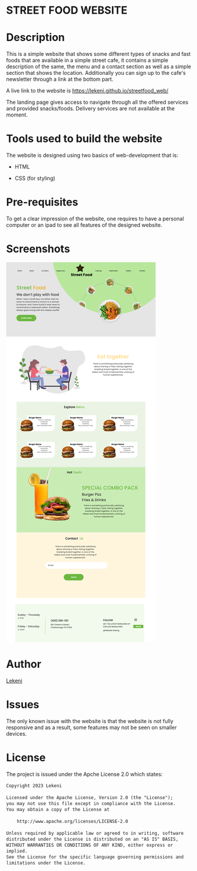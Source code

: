 # STREET FOOD WEBSITE

# Description

This is a simple website that shows some different types of snacks and fast foods that are available in a simple street cafe, it contains a simple description of the same, the menu and a contact section as well as a simple section that shows the location. Additionally you can sign up to the cafe's newsletter through a link at the bottom part.

A live link to the website is https://lekeni.github.io/streetfood_web/

The landing page gives access to navigate through all the offered services and provided snacks/foods. Delivery services are not available at the moment.

# Tools used to build the website

The website is designed using two basics of web-development that is:

- HTML

- CSS (for styling)

# Pre-requisites

To get a clear impression of the website, one requires to have a personal computer or an ipad to see all features of the designed website.

# Screenshots

<img src="StreetFood.png">

# Author

[Lekeni](https://github.com/Lekeni)

# Issues

The only known issue with the website is that the website is not fully responsive and as a result, some features may not be seen on smaller devices.

# License

The project is issued under the Apche License 2.0 which states:

```
Copyright 2023 Lekeni

Licensed under the Apache License, Version 2.0 (the "License");
you may not use this file except in compliance with the License.
You may obtain a copy of the License at

    http://www.apache.org/licenses/LICENSE-2.0

Unless required by applicable law or agreed to in writing, software
distributed under the License is distributed on an "AS IS" BASIS,
WITHOUT WARRANTIES OR CONDITIONS OF ANY KIND, either express or implied.
See the License for the specific language governing permissions and
limitations under the License.
```

